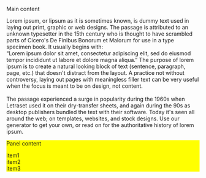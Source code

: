 <m-expandable-layout :open="true">
            <div :style="{background: 'lightgrey'}"><p class="mu-h3 mu-no-m">Main content</p>Lorem ipsum, or lipsum as it is sometimes known, is dummy text used in laying out print, graphic or web designs. The passage is attributed to an unknown typesetter in the 15th century who is thought to have scrambled parts of Cicero's De Finibus Bonorum et Malorum for use in a type specimen book. It usually begins with:<br/>
            “Lorem ipsum dolor sit amet, consectetur adipiscing elit, sed do eiusmod tempor incididunt ut labore et dolore magna aliqua.”
            The purpose of lorem ipsum is to create a natural looking block of text (sentence, paragraph, page, etc.) that doesn't distract from the layout. A practice not without controversy, laying out pages with meaningless filler text can be very useful when the focus is meant to be on design, not content.<br/><br/>
            The passage experienced a surge in popularity during the 1960s when Letraset used it on their dry-transfer sheets, and again during the 90s as desktop publishers bundled the text with their software. Today it's seen all around the web; on templates, websites, and stock designs. Use our generator to get your own, or read on for the authoritative history of lorem ipsum.</div>
            <div slot="panel"  style="background: yellow;"><p class="mu-h3 mu-no-m">Panel content</p>item1<br/>item2<br/>item3</div>
        </m-expandable-layout>

